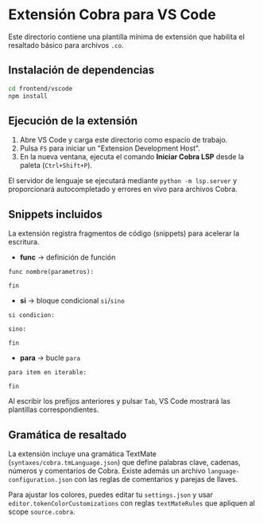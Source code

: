 # Extensión Cobra para VS Code

Este directorio contiene una plantilla mínima de extensión que habilita el resaltado básico para archivos `.co`.

## Instalación de dependencias

```bash
cd frontend/vscode
npm install
```

## Ejecución de la extensión

1. Abre VS Code y carga este directorio como espacio de trabajo.
2. Pulsa `F5` para iniciar un "Extension Development Host".
3. En la nueva ventana, ejecuta el comando **Iniciar Cobra LSP** desde la paleta (`Ctrl+Shift+P`).

El servidor de lenguaje se ejecutará mediante `python -m lsp.server` y proporcionará autocompletado y errores en vivo para archivos Cobra.

## Snippets incluidos

La extensión registra fragmentos de código (snippets) para acelerar la escritura.

- **func** &rarr; definición de función

```cobra
func nombre(parametros):
    
fin
```

- **si** &rarr; bloque condicional `si`/`sino`

```cobra
si condicion:
    
sino:
    
fin
```

- **para** &rarr; bucle `para`

```cobra
para item en iterable:
    
fin
```

Al escribir los prefijos anteriores y pulsar `Tab`, VS Code mostrará las plantillas correspondientes.

## Gramática de resaltado

La extensión incluye una gramática TextMate (`syntaxes/cobra.tmLanguage.json`) que define palabras clave, cadenas, números y comentarios de Cobra. Existe además un archivo `language-configuration.json` con las reglas de comentarios y parejas de llaves.

Para ajustar los colores, puedes editar tu `settings.json` y usar `editor.tokenColorCustomizations` con reglas `textMateRules` que apliquen al scope `source.cobra`.
